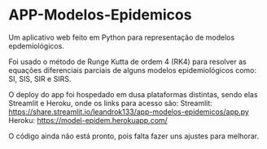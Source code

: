 # APP-Modelos-Epidemicos
Um aplicativo web feito em Python para representação de modelos epdemiológicos.

Foi usado o método de Runge Kutta de ordem 4 (RK4) para resolver as equações diferenciais parciais de alguns modelos 
epidemiológicos como: SI, SIS, SIR e SIRS.

O deploy do app foi hospedado em dusa plataformas distintas, sendo elas Streamlit e Heroku, onde os links para acesso são:
Streamlit: https://share.streamlit.io/leandrok133/app-modelos-epidemicos/app.py
Heroku: https://model-epidem.herokuapp.com/

O código ainda não está pronto, pois falta fazer uns ajustes para melhorar.
